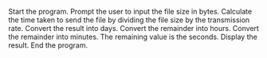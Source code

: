 Start the program.
 Prompt the user to input the file size in bytes.
 Calculate the time taken to send the file by dividing the file size by the transmission rate.
 Convert the result into days.
 Convert the remainder into hours.
 Convert the remainder into minutes.
 The remaining value is the seconds.
 Display the result.
 End the program.